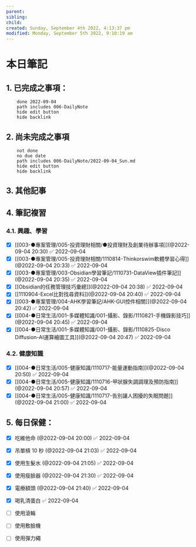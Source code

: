 ```yaml
---
parent: 
sibling: 
child: 
created: Sunday, September 4th 2022, 4:13:37 pm
modified: Monday, September 5th 2022, 9:10:19 am
---
```


# 本日筆記
## 1. 已完成之事項：
```tasks
	done 2022-09-04
	path includes 006-DailyNote
	hide edit button 
	hide backlink
```

## 2. 尚未完成之事項
```tasks
	not done
	no due date
	path includes 006-DailyNote/2022-09-04_Sun.md
	hide edit button 
	hide backlink
```

## 3. 其他記事

## 4. 筆記複習
### 4.1. 興趣、學習
- [x] [[003-●專案管理/005-投資理財相關/●投資理財及創業待辦事項]](@2022-09-04 20:30) ✅ 2022-09-04
- [x] [[003-●專案管理/005-投資理財相關/1110814-Thinkorswim軟體學習心得]](@2022-09-04 20:33) ✅ 2022-09-04
- [x] [[003-●專案管理/003-Obsidian學習筆記/1110731-DataView插件筆記]](@2022-09-04 20:35) ✅ 2022-09-04
- [x] [[Obsidian的任務管理技巧彙總]](@2022-09-04 20:38) ✅ 2022-09-04
- [x] [[1110904-Excel比對找尋資料]](@2022-09-04 20:40) ✅ 2022-09-04
- [x] [[003-●專案管理/004-AHK學習筆記/AHK-GUI控件相關]](@2022-09-04 20:42) ✅ 2022-09-04
- [x] [[004-●日常生活/001-多媒體知識/001-攝影、錄影/1110821-手機錄影技巧]](@2022-09-04 20:45) ✅ 2022-09-04
- [x] [[004-●日常生活/001-多媒體知識/001-攝影、錄影/1110825-Disco Diffusion-AI運算繪圖工具]](@2022-09-04 20:47) ✅ 2022-09-04

### 4.2. 健康知識
- [x] [[004-●日常生活/005-健康知識/1110717-能量運動指南]](@2022-09-04 20:50) ✅ 2022-09-04
- [x] [[004-●日常生活/005-健康知識/1110716-甲狀腺失調調理及預防指南]](@2022-09-04 20:57) ✅ 2022-09-04
- [x] [[004-●日常生活/005-健康知識/1110717-告別讓人困擾的失眠問題]](@2022-09-04 21:00) ✅ 2022-09-04

## 5. 每日保健：
- [x] 吃維他命 (@2022-09-04 20:00) ✅ 2022-09-04
- [x] 吊單槓 10 秒 (@2022-09-04 21:03) ✅ 2022-09-04
- [x] 使用生髮水 (@2022-09-04 21:05) ✅ 2022-09-04
- [x] 使用瘦臉器 (@2022-09-04 21:30) ✅ 2022-09-04
- [x] 電療額頭 (@2022-09-04 21:40) ✅ 2022-09-04
- [x] 喝乳清蛋白 ✅ 2022-09-04
- [ ] 使用滾輪
- [ ] 使用敷臉機
- [ ] 使用彈力繩


